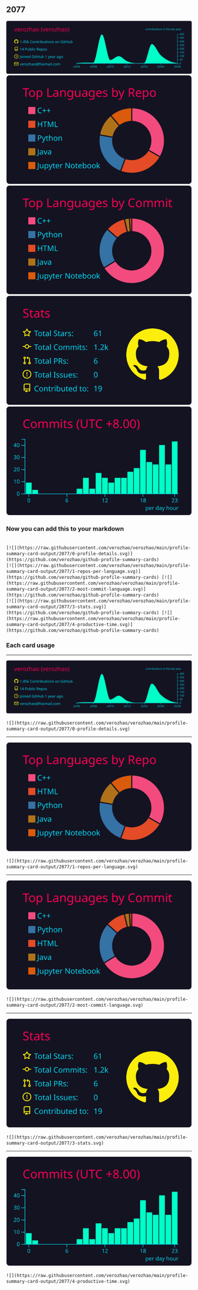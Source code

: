 ## 2077

[![](./0-profile-details.svg)](https://github.com/verozhao/github-profile-summary-cards)
[![](./1-repos-per-language.svg)](https://github.com/verozhao/github-profile-summary-cards) [![](./2-most-commit-language.svg)](https://github.com/verozhao/github-profile-summary-cards)
[![](./3-stats.svg)](https://github.com/verozhao/github-profile-summary-cards) [![](./4-productive-time.svg)](https://github.com/verozhao/github-profile-summary-cards)
### Now you can add this to your markdown
```

[![](https://raw.githubusercontent.com/verozhao/verozhao/main/profile-summary-card-output/2077/0-profile-details.svg)](https://github.com/verozhao/github-profile-summary-cards)
[![](https://raw.githubusercontent.com/verozhao/verozhao/main/profile-summary-card-output/2077/1-repos-per-language.svg)](https://github.com/verozhao/github-profile-summary-cards) [![](https://raw.githubusercontent.com/verozhao/verozhao/main/profile-summary-card-output/2077/2-most-commit-language.svg)](https://github.com/verozhao/github-profile-summary-cards)
[![](https://raw.githubusercontent.com/verozhao/verozhao/main/profile-summary-card-output/2077/3-stats.svg)](https://github.com/verozhao/github-profile-summary-cards) [![](https://raw.githubusercontent.com/verozhao/verozhao/main/profile-summary-card-output/2077/4-productive-time.svg)](https://github.com/verozhao/github-profile-summary-cards)

```

### Each card usage
---

![](./0-profile-details.svg)

```
![](https://raw.githubusercontent.com/verozhao/verozhao/main/profile-summary-card-output/2077/0-profile-details.svg)
```

    

---

![](./1-repos-per-language.svg)

```
![](https://raw.githubusercontent.com/verozhao/verozhao/main/profile-summary-card-output/2077/1-repos-per-language.svg)
```

    

---

![](./2-most-commit-language.svg)

```
![](https://raw.githubusercontent.com/verozhao/verozhao/main/profile-summary-card-output/2077/2-most-commit-language.svg)
```

    

---

![](./3-stats.svg)

```
![](https://raw.githubusercontent.com/verozhao/verozhao/main/profile-summary-card-output/2077/3-stats.svg)
```

    

---

![](./4-productive-time.svg)

```
![](https://raw.githubusercontent.com/verozhao/verozhao/main/profile-summary-card-output/2077/4-productive-time.svg)
```

    
